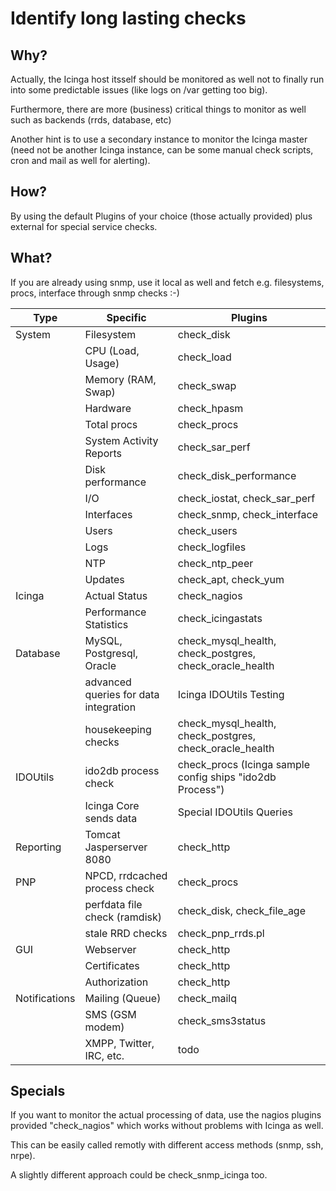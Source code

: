 # Identify long lasting checks
## Why?
Actually, the Icinga host itsself should be monitored as well not to finally run into some predictable issues (like logs on /var getting too big). 

Furthermore, there are more (business) critical things to monitor as well such as backends (rrds, database, etc)

Another hint is to use a secondary instance to monitor the Icinga master (need not be another Icinga instance, can be some manual check scripts, cron and mail as well for alerting).

## How?

By using the default Plugins of your choice (those actually provided) plus external for special service checks.

## What?

If you are already using snmp, use it local as well and fetch e.g. filesystems, procs, interface through snmp checks :-)

|Type|Specific|Plugins|
|---|---|---|
|System| Filesystem|check_disk|
| |CPU (Load, Usage)|check_load|
| |Memory (RAM, Swap)|check_swap|
| |Hardware|check_hpasm|
| |Total procs|check_procs|
| |System Activity Reports| check_sar_perf |
| |Disk performance|check_disk_performance|
| |I/O|check_iostat, check_sar_perf|
| |Interfaces|check_snmp, check_interface|
| |Users|check_users|
| |Logs|check_logfiles|
| |NTP|check_ntp_peer|
| |Updates|check_apt, check_yum|
| Icinga|Actual Status|check_nagios|
| |Performance Statistics|check_icingastats|
|Database|MySQL, Postgresql, Oracle|check_mysql_health, check_postgres, check_oracle_health|
| |advanced queries for data integration|Icinga IDOUtils Testing| 
| |housekeeping checks|check_mysql_health, check_postgres, check_oracle_health|
|IDOUtils|ido2db process check|check_procs (Icinga sample config ships "ido2db Process")|
| |Icinga Core sends data|Special IDOUtils Queries|
|Reporting|Tomcat Jasperserver 8080|check_http|
|PNP|NPCD, rrdcached process check|check_procs|
| |perfdata file check (ramdisk)|check_disk, check_file_age|
| |stale RRD checks|check_pnp_rrds.pl|
|GUI|Webserver|check_http|
| |Certificates|check_http|
| |Authorization|check_http|
|Notifications|Mailing (Queue)|check_mailq|
| |SMS (GSM modem)|check_sms3status| 
| |XMPP, Twitter, IRC, etc.|todo|

## Specials

If you want to monitor the actual processing of data, use the nagios plugins provided "check_nagios" which works without problems with Icinga as well.

This can be easily called remotly with different access methods (snmp, ssh, nrpe).

A slightly different approach could be check_snmp_icinga too.
